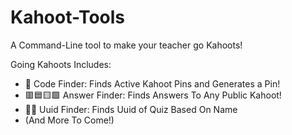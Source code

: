 # Kahoot-Tools
A Command-Line tool to make your teacher go Kahoots!

Going Kahoots Includes:
+ 🔎 Code Finder: Finds Active Kahoot Pins and Generates a Pin!
+ 🟥🟦🟨🟩 Answer Finder: Finds Answers To Any Public Kahoot!
+ 🔎🤠 Uuid Finder: Finds Uuid of Quiz Based On Name
+ (And More To Come!)
